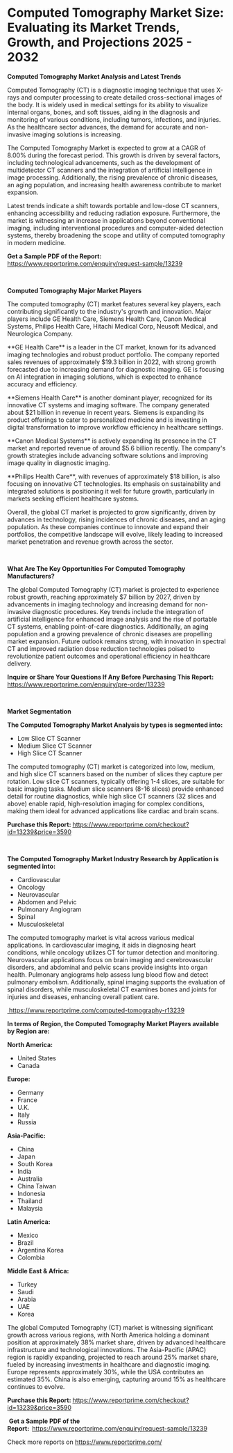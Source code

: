 <p><h1>Computed Tomography Market Size: Evaluating its Market Trends, Growth, and Projections 2025 - 2032</h1></p><p><strong>Computed Tomography Market Analysis and Latest Trends</strong></p>
<p><p>Computed Tomography (CT) is a diagnostic imaging technique that uses X-rays and computer processing to create detailed cross-sectional images of the body. It is widely used in medical settings for its ability to visualize internal organs, bones, and soft tissues, aiding in the diagnosis and monitoring of various conditions, including tumors, infections, and injuries. As the healthcare sector advances, the demand for accurate and non-invasive imaging solutions is increasing.</p><p>The Computed Tomography Market is expected to grow at a CAGR of 8.00% during the forecast period. This growth is driven by several factors, including technological advancements, such as the development of multidetector CT scanners and the integration of artificial intelligence in image processing. Additionally, the rising prevalence of chronic diseases, an aging population, and increasing health awareness contribute to market expansion. </p><p>Latest trends indicate a shift towards portable and low-dose CT scanners, enhancing accessibility and reducing radiation exposure. Furthermore, the market is witnessing an increase in applications beyond conventional imaging, including interventional procedures and computer-aided detection systems, thereby broadening the scope and utility of computed tomography in modern medicine.</p></p>
<p><strong>Get a Sample PDF of the Report:&nbsp;</strong> <a href="https://www.reportprime.com/enquiry/request-sample/13239?utm_campaign=2757&utm_medium=2&utm_source=Github&utm_content=ia&utm_term=19032025&utm_id=computed-tomography">https://www.reportprime.com/enquiry/request-sample/13239</a></p>
<p>&nbsp;</p>
<p><strong>Computed Tomography Major Market Players</strong></p>
<p><p>The computed tomography (CT) market features several key players, each contributing significantly to the industry's growth and innovation. Major players include GE Health Care, Siemens Health Care, Canon Medical Systems, Philips Health Care, Hitachi Medical Corp, Neusoft Medical, and Neurologica Company.</p><p>**GE Health Care** is a leader in the CT market, known for its advanced imaging technologies and robust product portfolio. The company reported sales revenues of approximately $19.3 billion in 2022, with strong growth forecasted due to increasing demand for diagnostic imaging. GE is focusing on AI integration in imaging solutions, which is expected to enhance accuracy and efficiency.</p><p>**Siemens Health Care** is another dominant player, recognized for its innovative CT systems and imaging software. The company generated about $21 billion in revenue in recent years. Siemens is expanding its product offerings to cater to personalized medicine and is investing in digital transformation to improve workflow efficiency in healthcare settings.</p><p>**Canon Medical Systems** is actively expanding its presence in the CT market and reported revenue of around $5.6 billion recently. The company's growth strategies include advancing software solutions and improving image quality in diagnostic imaging.</p><p>**Philips Health Care**, with revenues of approximately $18 billion, is also focusing on innovative CT technologies. Its emphasis on sustainability and integrated solutions is positioning it well for future growth, particularly in markets seeking efficient healthcare systems.</p><p>Overall, the global CT market is projected to grow significantly, driven by advances in technology, rising incidences of chronic diseases, and an aging population. As these companies continue to innovate and expand their portfolios, the competitive landscape will evolve, likely leading to increased market penetration and revenue growth across the sector.</p></p>
<p>&nbsp;</p>
<p><strong>What Are The Key Opportunities For Computed Tomography Manufacturers?</strong></p>
<p><p>The global Computed Tomography (CT) market is projected to experience robust growth, reaching approximately $7 billion by 2027, driven by advancements in imaging technology and increasing demand for non-invasive diagnostic procedures. Key trends include the integration of artificial intelligence for enhanced image analysis and the rise of portable CT systems, enabling point-of-care diagnostics. Additionally, an aging population and a growing prevalence of chronic diseases are propelling market expansion. Future outlook remains strong, with innovation in spectral CT and improved radiation dose reduction technologies poised to revolutionize patient outcomes and operational efficiency in healthcare delivery.</p></p>
<p><strong>Inquire or Share Your Questions If Any Before Purchasing This Report:</strong> <a href="https://www.reportprime.com/enquiry/pre-order/13239?utm_campaign=2757&utm_medium=2&utm_source=Github&utm_content=ia&utm_term=19032025&utm_id=computed-tomography">https://www.reportprime.com/enquiry/pre-order/13239</a></p>
<p>&nbsp;</p>
<p><strong>Market Segmentation</strong></p>
<p><strong>The Computed Tomography Market Analysis by types is segmented into:</strong></p>
<p><ul><li>Low Slice CT Scanner</li><li>Medium Slice CT Scanner</li><li>High Slice CT Scanner</li></ul></p>
<p><p>The computed tomography (CT) market is categorized into low, medium, and high slice CT scanners based on the number of slices they capture per rotation. Low slice CT scanners, typically offering 1-4 slices, are suitable for basic imaging tasks. Medium slice scanners (8-16 slices) provide enhanced detail for routine diagnostics, while high slice CT scanners (32 slices and above) enable rapid, high-resolution imaging for complex conditions, making them ideal for advanced applications like cardiac and brain scans.</p></p>
<p><strong>Purchase this Report:&nbsp;</strong><a href="https://www.reportprime.com/checkout?id=13239&price=3590&utm_campaign=2757&utm_medium=2&utm_source=Github&utm_content=ia&utm_term=19032025&utm_id=computed-tomography">https://www.reportprime.com/checkout?id=13239&price=3590</a></p>
<p>&nbsp;</p>
<p><strong>The Computed Tomography Market Industry Research by Application is segmented into:</strong></p>
<p><ul><li>Cardiovascular</li><li>Oncology</li><li>Neurovascular</li><li>Abdomen and Pelvic</li><li>Pulmonary Angiogram</li><li>Spinal</li><li>Musculoskeletal</li></ul></p>
<p><p>The computed tomography market is vital across various medical applications. In cardiovascular imaging, it aids in diagnosing heart conditions, while oncology utilizes CT for tumor detection and monitoring. Neurovascular applications focus on brain imaging and cerebrovascular disorders, and abdominal and pelvic scans provide insights into organ health. Pulmonary angiograms help assess lung blood flow and detect pulmonary embolism. Additionally, spinal imaging supports the evaluation of spinal disorders, while musculoskeletal CT examines bones and joints for injuries and diseases, enhancing overall patient care.</p></p>
<p><a href="https://www.reportprime.com/computed-tomography-r13239?utm_campaign=2757&utm_medium=2&utm_source=Github&utm_content=ia&utm_term=19032025&utm_id=computed-tomography">&nbsp;https://www.reportprime.com/computed-tomography-r13239</a></p>
<p><strong>In terms of Region, the Computed Tomography Market Players available by Region are:</strong></p>
<p>
    <p> <strong> North America: </strong>
        <ul>
            <li>United States</li>
            <li>Canada</li>
        </ul>
        </p> 
    <p> <strong> Europe: </strong>
        <ul>
            <li>Germany</li>
            <li>France</li>
            <li>U.K.</li>
            <li>Italy</li>
            <li>Russia</li>
        </ul>
        </p> 
    <p> <strong> Asia-Pacific: </strong>
        <ul>
            <li>China</li>
            <li>Japan</li>
            <li>South Korea</li>
            <li>India</li>
            <li>Australia</li>
            <li>China Taiwan</li>
            <li>Indonesia</li>
            <li>Thailand</li>
            <li>Malaysia</li>
        </ul>
        </p> 
    <p> <strong> Latin America: </strong>
        <ul>
            <li>Mexico</li>
            <li>Brazil</li>
            <li>Argentina Korea</li>
            <li>Colombia</li>
        </ul>
        </p> 
    <p> <strong> Middle East & Africa: </strong>
        <ul>
            <li>Turkey</li>
            <li>Saudi</li>
            <li>Arabia</li>
            <li>UAE</li>
            <li>Korea</li>
        </ul>
    </p>
    </p>
<p><p>The global Computed Tomography (CT) market is witnessing significant growth across various regions, with North America holding a dominant position at approximately 38% market share, driven by advanced healthcare infrastructure and technological innovations. The Asia-Pacific (APAC) region is rapidly expanding, projected to reach around 25% market share, fueled by increasing investments in healthcare and diagnostic imaging. Europe represents approximately 30%, while the USA contributes an estimated 35%. China is also emerging, capturing around 15% as healthcare continues to evolve.</p></p>
<p><strong>Purchase this Report: </strong><a href="https://www.reportprime.com/checkout?id=13239&price=3590&utm_campaign=2757&utm_medium=2&utm_source=Github&utm_content=ia&utm_term=19032025&utm_id=computed-tomography">https://www.reportprime.com/checkout?id=13239&price=3590</a></p>
<p>&nbsp;<strong>Get a Sample PDF of the Report:&nbsp;&nbsp;</strong><a href="https://www.reportprime.com/enquiry/request-sample/13239?utm_campaign=2757&utm_medium=2&utm_source=Github&utm_content=ia&utm_term=19032025&utm_id=computed-tomography">https://www.reportprime.com/enquiry/request-sample/13239</a></p>
<p><strong></strong></p>
<p>Check more reports on <a href="https://www.reportprime.com/?utm_campaign=2757&utm_medium=2&utm_source=Github&utm_content=ia&utm_term=19032025&utm_id=computed-tomography">https://www.reportprime.com/</a></p>